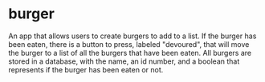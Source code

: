 # burger
An app that allows users to create burgers to add to a list. If the burger has been eaten, there is a button to press, labeled "devoured", that will move the burger to a list of all the burgers that have been eaten. All burgers are stored in a database, with the name, an id number, and a boolean that represents if the burger has been eaten or not.
